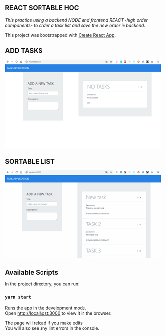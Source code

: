 ## REACT SORTABLE HOC
_This practice using a backend NODE and frontend REACT -high order components- to order a task list and save the new order in backend._

This project was bootstrapped with [Create React App](https://github.com/facebook/create-react-app).

## ADD TASKS
![alt text](./src/assets/addtask.gif)
## SORTABLE LIST
![alt text](./src/assets/sortable.gif)



## Available Scripts

In the project directory, you can run:

### `yarn start`

Runs the app in the development mode.<br />
Open [http://localhost:3000](http://localhost:3000) to view it in the browser.

The page will reload if you make edits.<br />
You will also see any lint errors in the console.